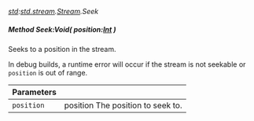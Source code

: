 _[std](../../modules/std/std-module.md):[std.stream](../../modules/std/std-stream.md).[Stream](../../modules/std/std-stream-stream.md).Seek_
##### Method Seek:Void( position:[Int](../../modules/wonkey/wonkey-types-int.md) )
Seeks to a position in the stream.

In debug builds, a runtime error will occur if the stream is not seekable or `position` is out of range.

| Parameters |    |
|:-----------|:---|
| `position` | position The position to seek to. |
